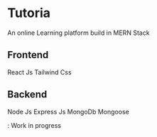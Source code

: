 # Tutoria

An online Learning platform build in MERN Stack

## Frontend 

React Js
Tailwind Css

## Backend 

Node Js
Express Js
MongoDb
Mongoose 



: Work in progress 

